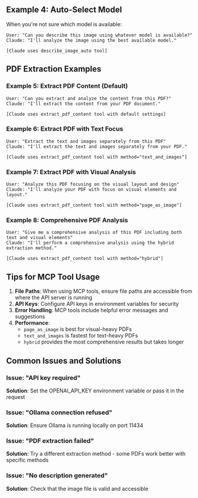 ## Example 4: Auto-Select Model

When you're not sure which model is available:

```
User: "Can you describe this image using whatever model is available?"
Claude: "I'll analyze the image using the best available model."

[Claude uses describe_image_auto tool]
```

## PDF Extraction Examples

### Example 5: Extract PDF Content (Default)

```
User: "Can you extract and analyze the content from this PDF?"
Claude: "I'll extract the content from your PDF document."

[Claude uses extract_pdf_content tool with default settings]
```

### Example 6: Extract PDF with Text Focus

```
User: "Extract the text and images separately from this PDF"
Claude: "I'll extract the text and images separately from your PDF."

[Claude uses extract_pdf_content tool with method="text_and_images"]
```

### Example 7: Extract PDF with Visual Analysis

```
User: "Analyze this PDF focusing on the visual layout and design"
Claude: "I'll analyze your PDF with focus on visual elements and layout."

[Claude uses extract_pdf_content tool with method="page_as_image"]
```

### Example 8: Comprehensive PDF Analysis

```
User: "Give me a comprehensive analysis of this PDF including both text and visual elements"
Claude: "I'll perform a comprehensive analysis using the hybrid extraction method."

[Claude uses extract_pdf_content tool with method="hybrid"]
```

## Tips for MCP Tool Usage

1. **File Paths**: When using MCP tools, ensure file paths are accessible from where the API server is running
2. **API Keys**: Configure API keys in environment variables for security
3. **Error Handling**: MCP tools include helpful error messages and suggestions
4. **Performance**:
   - `page_as_image` is best for visual-heavy PDFs
   - `text_and_images` is fastest for text-heavy PDFs
   - `hybrid` provides the most comprehensive results but takes longer

## Common Issues and Solutions

### Issue: "API key required"
**Solution**: Set the OPENAI_API_KEY environment variable or pass it in the request

### Issue: "Ollama connection refused"
**Solution**: Ensure Ollama is running locally on port 11434

### Issue: "PDF extraction failed"
**Solution**: Try a different extraction method - some PDFs work better with specific methods

### Issue: "No description generated"
**Solution**: Check that the image file is valid and accessible

